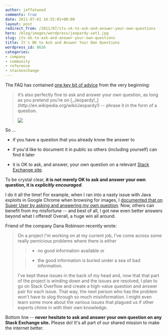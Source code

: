 ```yaml
---
author: jeffatwood
comments: true
date: 2011-07-01 16:55:01+00:00
layout: post
redirect_from: /2011/07/its-ok-to-ask-and-answer-your-own-questions
hero: /blog/images/wordpress/jeopardy-set1.jpg
slug: its-ok-to-ask-and-answer-your-own-questions
title: It's OK to Ask and Answer Your Own Questions
wordpress_id: 8636
categories:
- company
- community
- reference
- stackexchange
---
```


The FAQ has contained [one key bit of advice](http://stackoverflow.com/faq#questions) from the very beginning:



<blockquote>
  It’s also perfectly fine to ask and answer your own question, as long as you pretend you’re on [_Jeopardy!_](http://en.wikipedia.org/wiki/Jeopardy!) -- phrase it in the form of a question.
  
  ![](/blog/images/wordpress/jeopardy-set1.jpg)
</blockquote>



So …





  * if you have a question that you already know the answer to


  * if you'd like to document it in public so others (including yourself) can find it later


  * it is OK to ask, and answer, your own question on a relevant [Stack Exchange site](http://stackexchange.com/sites).



To be crystal clear, **it is not merely OK to ask and answer your own question, it is _explicitly encouraged_**.

I do it all the time! For example, when I ran into a nasty issue with Java exploits in Google Chrome when browsing for images, I [documented that on Super User by asking and answering my own question](http://superuser.com/questions/201613/disable-java-plugin-in-google-chrome). Now, others can benefit from my misfortune -- and best of all, I got new even better answers beyond what I offered! Overall, a huge win all around.

Friend of the company Dana Robinson recently wrote:



<blockquote>
  On a project I'm working on at my current job, I've come across some really pernicious problems where there is either
  
  
> 
> 
  
>   * no good information available or 
> 
  
>   * the good information is buried under a sea of bad information.  
> 
  
  
  I've kept these issues in the back of my head and, now that that part of the project is winding down and the issues are resolved, I plan to go on Stack Overflow and create a high-value question and answer pair for each issue.  That way, the next person who has the problem won't have to slog through so much misinformation.  I might even learn some more about the various issues that plagued us if other experts chime in with their own knowledge.
</blockquote>



Bottom line -- **never hesitate to ask and answer your own question on any Stack Exchange site.** Please do! It's all part of our shared mission to make the internet better.

